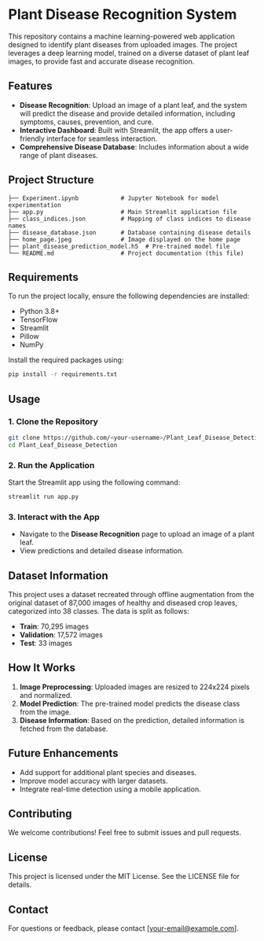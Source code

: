# Plant Disease Recognition System

This repository contains a machine learning-powered web application designed to identify plant diseases from uploaded images. The project leverages a deep learning model, trained on a diverse dataset of plant leaf images, to provide fast and accurate disease recognition.

## Features
- **Disease Recognition**: Upload an image of a plant leaf, and the system will predict the disease and provide detailed information, including symptoms, causes, prevention, and cure.
- **Interactive Dashboard**: Built with Streamlit, the app offers a user-friendly interface for seamless interaction.
- **Comprehensive Disease Database**: Includes information about a wide range of plant diseases.

## Project Structure
```
├── Experiment.ipynb            # Jupyter Notebook for model experimentation
├── app.py                      # Main Streamlit application file
├── class_indices.json          # Mapping of class indices to disease names
├── disease_database.json       # Database containing disease details
├── home_page.jpeg              # Image displayed on the home page
├── plant_disease_prediction_model.h5  # Pre-trained model file
└── README.md                   # Project documentation (this file)
```

## Requirements
To run the project locally, ensure the following dependencies are installed:
- Python 3.8+
- TensorFlow
- Streamlit
- Pillow
- NumPy

Install the required packages using:
```bash
pip install -r requirements.txt
```

## Usage
### 1. Clone the Repository
```bash
git clone https://github.com/<your-username>/Plant_Leaf_Disease_Detection.git
cd Plant_Leaf_Disease_Detection
```

### 2. Run the Application
Start the Streamlit app using the following command:
```bash
streamlit run app.py
```

### 3. Interact with the App
- Navigate to the **Disease Recognition** page to upload an image of a plant leaf.
- View predictions and detailed disease information.

## Dataset Information
This project uses a dataset recreated through offline augmentation from the original dataset of 87,000 images of healthy and diseased crop leaves, categorized into 38 classes. The data is split as follows:
- **Train**: 70,295 images
- **Validation**: 17,572 images
- **Test**: 33 images

## How It Works
1. **Image Preprocessing**: Uploaded images are resized to 224x224 pixels and normalized.
2. **Model Prediction**: The pre-trained model predicts the disease class from the image.
3. **Disease Information**: Based on the prediction, detailed information is fetched from the database.


## Future Enhancements
- Add support for additional plant species and diseases.
- Improve model accuracy with larger datasets.
- Integrate real-time detection using a mobile application.

## Contributing
We welcome contributions! Feel free to submit issues and pull requests.

## License
This project is licensed under the MIT License. See the LICENSE file for details.

## Contact
For questions or feedback, please contact [your-email@example.com].

